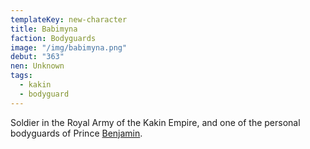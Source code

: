 ```yaml
---
templateKey: new-character
title: Babimyna
faction: Bodyguards
image: "/img/babimyna.png"
debut: "363"
nen: Unknown
tags:
  - kakin
  - bodyguard
---
```


Soldier in the Royal Army of the Kakin Empire, and one of the personal bodyguards of Prince [Benjamin](/character/benjamin/).
